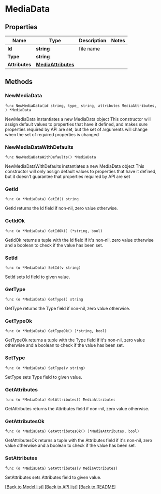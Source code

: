 # MediaData

## Properties

Name | Type | Description | Notes
------------ | ------------- | ------------- | -------------
**Id** | **string** | file name | 
**Type** | **string** |  | 
**Attributes** | [**MediaAttributes**](MediaAttributes.md) |  | 

## Methods

### NewMediaData

`func NewMediaData(id string, type_ string, attributes MediaAttributes, ) *MediaData`

NewMediaData instantiates a new MediaData object
This constructor will assign default values to properties that have it defined,
and makes sure properties required by API are set, but the set of arguments
will change when the set of required properties is changed

### NewMediaDataWithDefaults

`func NewMediaDataWithDefaults() *MediaData`

NewMediaDataWithDefaults instantiates a new MediaData object
This constructor will only assign default values to properties that have it defined,
but it doesn't guarantee that properties required by API are set

### GetId

`func (o *MediaData) GetId() string`

GetId returns the Id field if non-nil, zero value otherwise.

### GetIdOk

`func (o *MediaData) GetIdOk() (*string, bool)`

GetIdOk returns a tuple with the Id field if it's non-nil, zero value otherwise
and a boolean to check if the value has been set.

### SetId

`func (o *MediaData) SetId(v string)`

SetId sets Id field to given value.


### GetType

`func (o *MediaData) GetType() string`

GetType returns the Type field if non-nil, zero value otherwise.

### GetTypeOk

`func (o *MediaData) GetTypeOk() (*string, bool)`

GetTypeOk returns a tuple with the Type field if it's non-nil, zero value otherwise
and a boolean to check if the value has been set.

### SetType

`func (o *MediaData) SetType(v string)`

SetType sets Type field to given value.


### GetAttributes

`func (o *MediaData) GetAttributes() MediaAttributes`

GetAttributes returns the Attributes field if non-nil, zero value otherwise.

### GetAttributesOk

`func (o *MediaData) GetAttributesOk() (*MediaAttributes, bool)`

GetAttributesOk returns a tuple with the Attributes field if it's non-nil, zero value otherwise
and a boolean to check if the value has been set.

### SetAttributes

`func (o *MediaData) SetAttributes(v MediaAttributes)`

SetAttributes sets Attributes field to given value.



[[Back to Model list]](../README.md#documentation-for-models) [[Back to API list]](../README.md#documentation-for-api-endpoints) [[Back to README]](../README.md)


